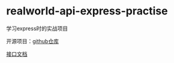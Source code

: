# realworld-api-express-practise

学习express时的实战项目

开源项目：[github仓库](https://github.com/gothinkster/realworld)

[接口文档](https://realworld-docs.netlify.app/docs/specs/backend-specs/endpoints)


